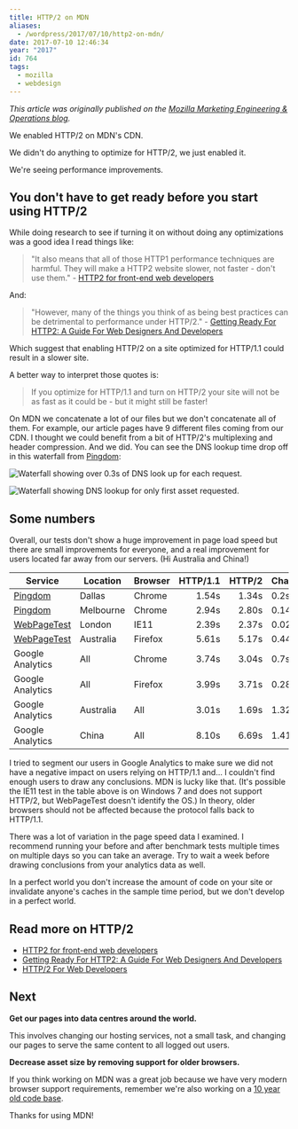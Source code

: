 ```yaml
---
title: HTTP/2 on MDN
aliases:
  - /wordpress/2017/07/10/http2-on-mdn/
date: 2017-07-10 12:46:34
year: "2017"
id: 764
tags:
  - mozilla
  - webdesign
---
```


_This article was originally published on the [Mozilla Marketing Engineering & Operations blog](https://mozilla.github.io/meao/2017/06/26/http2/)._

We enabled HTTP/2 on MDN's CDN.

We didn't do anything to optimize for HTTP/2, we just enabled it.

We're seeing performance improvements.

## You don't have to get ready before you start using HTTP/2

While doing research to see if turning it on without doing any optimizations was a good idea I read things like:

> "It also means that all of those HTTP1 performance techniques are harmful.  They will make a HTTP2 website slower, not faster - don't use them." - [HTTP2 for front-end web developers](https://mattwilcox.net/web-development/http2-for-front-end-web-developers)

And:

> "However, many of the things you think of as being best practices can be detrimental to performance under HTTP/2." - [Getting Ready For HTTP2: A Guide For Web Designers And Developers](https://www.smashingmagazine.com/2016/02/getting-ready-for-http2/)

Which suggest that enabling HTTP/2 on a site optimized for HTTP/1.1 could result in a slower site.

A better way to interpret those quotes is:

> If you optimize for HTTP/1.1 and turn on HTTP/2 your site will not be as fast as it could be - but it might still be faster!

On MDN we concatenate a lot of our files but we don't concatenate all of them. For example, our article pages have 9 different files coming from our CDN. I thought we could benefit from a bit of HTTP/2's multiplexing and header compression. And we did. You can see the DNS lookup time drop off in this waterfall from [Pingdom](https://tools.pingdom.com/):

![Waterfall showing over 0.3s of DNS look up for each request.](http://stephaniehobson.ca/wordpress/wp-content/uploads/2017/07/waterfall_before.png)

![Waterfall showing DNS lookup for only first asset requested.](http://stephaniehobson.ca/wordpress/wp-content/uploads/2017/07/waterfall_after.png)

## Some numbers

Overall, our tests don't show a huge improvement in page load speed but there are small improvements for everyone, and a real improvement for users located far away from our servers. (Hi Australia and China!)

| Service | Location | Browser | HTTP/1.1 | HTTP/2 | Change |
|---|---|---|---:|---:|---|
| [Pingdom](https://tools.pingdom.com/) | Dallas | Chrome | 1.54s | 1.34s | 0.2s |
| [Pingdom](https://tools.pingdom.com/) | Melbourne | Chrome | 2.94s | 2.80s | 0.14s |
| [WebPageTest](http://www.webpagetest.org/) | London | IE11 | 2.39s | 2.37s | 0.02s |
| [WebPageTest](http://www.webpagetest.org/) | Australia | Firefox | 5.61s | 5.17s| 0.44s |
| Google Analytics | All | Chrome | 3.74s | 3.04s | 0.7s |
| Google Analytics | All | Firefox | 3.99s | 3.71s | 0.28s |
| Google Analytics | Australia | All | 3.01s | 1.69s | 1.32s |
| Google Analytics | China | All | 8.10s | 6.69s | 1.41s |

I tried to segment our users in Google Analytics to make sure we did not have a negative impact on users relying on HTTP/1.1 and... I couldn't find enough users to draw any conclusions. MDN is lucky like that. (It's possible the IE11 test in the table above is on Windows 7 and does not support HTTP/2, but WebPageTest doesn't identify the OS.) In theory, older browsers should not be affected because the protocol falls back to HTTP/1.1.

There was a lot of variation in the page speed data I examined. I recommend running your before and after benchmark tests multiple times on multiple days so you can take an average. Try to wait a week before drawing conclusions from your analytics data as well.

In a perfect world you don't increase the amount of code on your site or invalidate anyone's caches in the sample time period, but we don't develop in a perfect world.

## Read more on HTTP/2

- [HTTP2 for front-end web developers](https://mattwilcox.net/web-development/http2-for-front-end-web-developers)
- [Getting Ready For HTTP2: A Guide For Web Designers And Developers](https://www.smashingmagazine.com/2016/02/getting-ready-for-http2/)
- [HTTP/2 For Web Developers](https://blog.cloudflare.com/http-2-for-web-developers/)

## Next

**Get our pages into data centres around the world.**

This involves changing our hosting services, not a small task, and changing our pages to serve the same content to all logged out users.

**Decrease asset size by removing support for older browsers.**

If you think working on MDN was a great job because we have very modern browser support requirements, remember we're also working on a [10 year old code base](https://developer.mozilla.org/en-US/docs/MDN_at_ten/History_of_MDN).

Thanks for using MDN!
